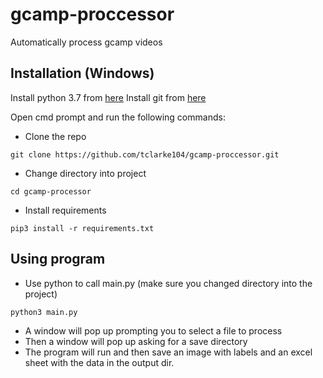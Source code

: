 # gcamp-proccessor
Automatically process gcamp videos

## Installation (Windows)
Install python 3.7 from [here](https://www.python.org/downloads/)
Install git from [here](https://git-scm.com/download/win)

Open cmd prompt and run the following commands:
- Clone the repo
```
git clone https://github.com/tclarke104/gcamp-proccessor.git
```
- Change directory into project
```
cd gcamp-processor
```
- Install requirements
```
pip3 install -r requirements.txt
```

## Using program
- Use python to call main.py (make sure you changed directory into the project)
```
python3 main.py
```
- A window will pop up prompting you to select a file to process
- Then a window will pop up asking for a save directory
- The program will run and then save an image with labels and an excel sheet with the data in the output dir.
